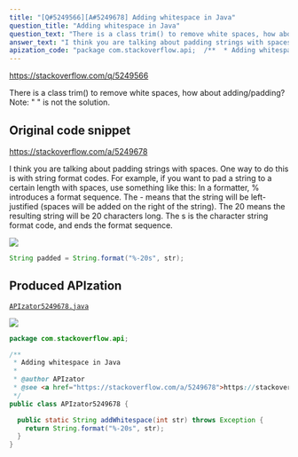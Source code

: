 ```yaml
---
title: "[Q#5249566][A#5249678] Adding whitespace in Java"
question_title: "Adding whitespace in Java"
question_text: "There is a class trim() to remove white spaces, how about adding/padding? Note: \" \" is not the solution."
answer_text: "I think you are talking about padding strings with spaces. One way to do this is with string format codes. For example, if you want to pad a string to a certain length with spaces, use something like this: In a formatter, % introduces a format sequence. The - means that the string will be left-justified (spaces will be added on the right of the string). The 20 means the resulting string will be 20 characters long. The s is the character string format code, and ends the format sequence."
apization_code: "package com.stackoverflow.api;  /**  * Adding whitespace in Java  *  * @author APIzator  * @see <a href=\"https://stackoverflow.com/a/5249678\">https://stackoverflow.com/a/5249678</a>  */ public class APIzator5249678 {    public static String addWhitespace(int str) throws Exception {     return String.format(\"%-20s\", str);   } }"
---
```


https://stackoverflow.com/q/5249566

There is a class trim() to remove white spaces, how about adding/padding?
Note: &quot; &quot; is not the solution.



## Original code snippet

https://stackoverflow.com/a/5249678

I think you are talking about padding strings with spaces.
One way to do this is with string format codes.
For example, if you want to pad a string to a certain length with spaces, use something like this:
In a formatter, % introduces a format sequence. The - means that the string will be left-justified (spaces will be added on the right of the string). The 20 means the resulting string will be 20 characters long. The s is the character string format code, and ends the format sequence.

<div class="code-logo"><img src="/stackoverflow.png" /></div>

```java
String padded = String.format("%-20s", str);
```

## Produced APIzation

[`APIzator5249678.java`](https://github.com/pasqualesalza/apization-temp/raw/main/data/search/APIzator5249678.java)

<div class="code-logo"><img src="/apizator.png" /></div>

```java
package com.stackoverflow.api;

/**
 * Adding whitespace in Java
 *
 * @author APIzator
 * @see <a href="https://stackoverflow.com/a/5249678">https://stackoverflow.com/a/5249678</a>
 */
public class APIzator5249678 {

  public static String addWhitespace(int str) throws Exception {
    return String.format("%-20s", str);
  }
}

```